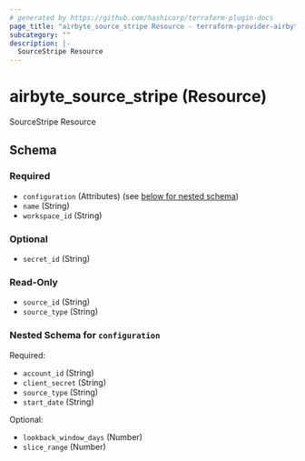 ```yaml
---
# generated by https://github.com/hashicorp/terraform-plugin-docs
page_title: "airbyte_source_stripe Resource - terraform-provider-airbyte-new"
subcategory: ""
description: |-
  SourceStripe Resource
---
```


# airbyte_source_stripe (Resource)

SourceStripe Resource



<!-- schema generated by tfplugindocs -->
## Schema

### Required

- `configuration` (Attributes) (see [below for nested schema](#nestedatt--configuration))
- `name` (String)
- `workspace_id` (String)

### Optional

- `secret_id` (String)

### Read-Only

- `source_id` (String)
- `source_type` (String)

<a id="nestedatt--configuration"></a>
### Nested Schema for `configuration`

Required:

- `account_id` (String)
- `client_secret` (String)
- `source_type` (String)
- `start_date` (String)

Optional:

- `lookback_window_days` (Number)
- `slice_range` (Number)


